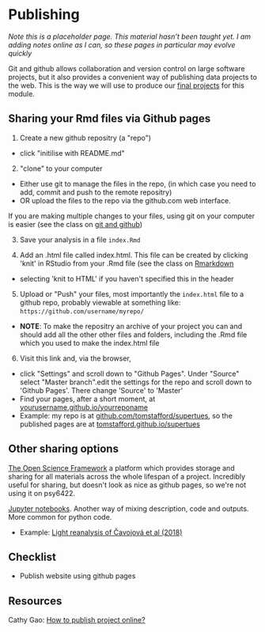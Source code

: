 # Publishing 

<div class="info">
<p><em>Note this is a placeholder page. This material hasn’t been taught yet. I am adding notes online as I can, so these pages in particular may evolve quickly</em></p>
</div>

Git and github allows collaboration and version control on large software projects, but it also provides a convenient way of publishing data projects to the web. This is the way we will use to produce our [final projects](final-project.html) for this module.


## Sharing your Rmd files via Github pages

1. Create a new github repositry (a "repo")
  * click "initilise with README.md"
  
2. "clone" to your computer
  * Either use git to manage the files in the repo, (in which case you need to add, commit and push to the remote repositry)
  * OR upload the files to the repo via the github.com web interface. 
    
If you are making multiple changes to your files, using git on your computer is easier (see the class on [git and github](git-and-github.html))

3. Save your analysis in a file ``index.Rmd``

4. Add an .html file called index.html. This file can be created by clicking 'knit' in RStudio from your .Rmd file (see the class on [Rmarkdown](rmarkdown.html)
  * selecting 'knit to HTML' if you haven't specified this in the header

5. Upload or "Push" your files, most importantly the ``index.html`` file to a github repo, probably viewable at something like: ``https://github.com/username/myrepo/``
  * **NOTE**: To make the repositry an archive of your project you can and should add all the other other files and folders, including the .Rmd file which you used to make the index.html file

6. Visit this link and, via the browser,
  * click "Settings" and scroll down to "Github Pages". Under "Source" select "Master branch".edit the settings for the repo and scroll down to 'Github Pages'. There change 'Source' to 'Master'
  * Find your pages, after a short moment, at [yourusername.github.io/yourreponame]()
  * Example: my repo is at [github.com/tomstafford/supertues](https://github.com/tomstafford/supertues), so the published pages are at [tomstafford.github.io/supertues](https://tomstafford.github.io/supertues/)



## Other sharing options

[The Open Science Framework](OSF.io) a platform which provides storage and sharing for all materials across the whole lifespan of a project. Incredibly useful for sharing, but doesn't look as nice as github pages, so we're not using it on psy6422.

[Jupyter notebooks](https://jupyter.org/). Another way of mixing description, code and outputs. More common for python code.
 
 * Example: [Light reanalysis of Čavojová et al (2018)](https://github.com/tomstafford/cavojova2018/blob/master/cavojava_reanalysis.ipynb)


## Checklist

* Publish website using github pages
 
 
## Resources
 
Cathy Gao: [How to publish project online?](https://rpubs.com/cathydatascience/518692)



